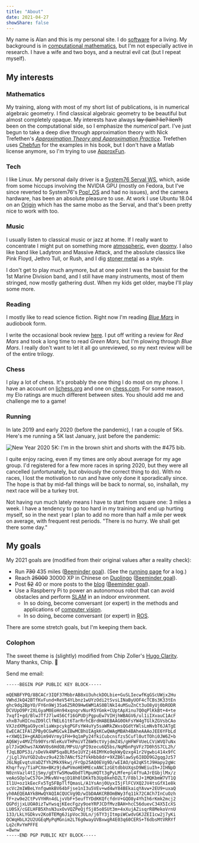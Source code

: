 ```yaml
---
title: "About"
date: 2021-04-27
showShare: false
---
```


My name is Alan and this is my personal site.
I do [software][github] for a living.
My background is in [computational mathematics][gscholar], but I'm not especially active in research.
I have a wife and two boys, and a neutral evil cat (but I repeat myself).

## My interests

### Mathematics

My training, along with most of my short list of publications, is in numerical algebraic geometry.
I find classical algebraic geometry to be beautiful but almost completely opaque.
My interests have always ~~lay (lain? lie? lien?)~~ been on the computational side, so I emphasize the *numerical* part.
I've just begun to take a deep dive through approximation theory with Nick Trefethen's [*Approximation Theory and Approximation Practice*][atap].
Trefethen uses [Chebfun][chebfun] for the examples in his book, but I don't have a Matlab license anymore, so I'm trying to use [ApproxFun][approxfun].

### Tech

I like Linux.
My personal daily driver is a [System76 Serval WS][serval], which, aside from some hiccups involving the NVIDIA GPU (mostly on Fedora, but I've since reverted to System76's [Pop!\_OS][popos] and had no issues), and the camera hardware, has been an absolute pleasure to use.
At work I use Ubuntu 18.04 on an [Origin](https://www.originpc.com/) which has the same mobo as the Serval, and that's been pretty nice to work with too.

### Music

I usually listen to classical music or jazz at home.
If I really want to concentrate I might put on something more [atmospheric](https://www.youtube.com/playlist?list=OLAK5uy_me_VUSOM-q8R9f7EIWEYtDAujpMKq8QgI), even [doomy](https://www.youtube.com/watch?v=7aDpCIDYDc8).
I also like band like Ladytron and Massive Attack, and the absolute classics like Pink Floyd, Jethro Tull, or Rush, and I dig [stoner metal](https://www.youtube.com/channel/UCknVpWR6m2Ijzkqo-aPXs_g) as a style.

I don't get to play much anymore, but at one point I was the bassist for the 1st Marine Division band, and I still have many instruments, most of them stringed, now mostly gathering dust.
When my kids get older, maybe I'll play some more.

### Reading

I mostly like to read science fiction.
Right now I'm reading [*Blue Mars*][gr-blue-mars] in audiobook form.

I write the occasional book review [here](/reviews).
I put off writing a review for *Red Mars* and took a long time to read *Green Mars*, but I'm plowing through *Blue Mars*.
I really don't want to let it all go unreviewed, so my next review will be of the entire trilogy.

### Chess

I play a lot of chess.
It's probably the one thing I do most on my phone.
I have an account on [lichess.org](https://lichess.org/@/corvusossifragus) and one on [chess.com](https://www.chess.com/member/unixbeard941).
For some reason, my Elo ratings are much different between sites.
You should add me and challenge me to a game!

### Running

In late 2019 and early 2020 (before the pandemic), I ran a couple of 5Ks.
Here's me running a 5K last January, just before the pandemic:

![New Year 2020 5K: I'm in the brown shirt and shorts with the #475 bib.](/images/ny5k.jpg)

I quite enjoy racing, even if my times are only about average for my age group.
I'd registered for a few more races in spring 2020, but they were all cancelled (unfortunately, but obviously the correct thing to do).
With no races, I lost the motivation to run and have only done it sporadically since.
The hope is that by mid-fall things will be back to normal, so, inshallah, my next race will be a turkey trot.

Not having run much lately means I have to start from square one: 3 miles a week.
I have a tendency to go too hard in my training and end up hurting myself, so in the next year I plan to add no more than half a mile per week on average, with frequent rest periods.
"There is no hurry. We shall get there some day."

## My goals

My 2021 goals are (modified from their original values after a reality check):

- Run ~~730~~ 435 miles ([Beeminder goal](https://www.beeminder.com/aliddell/auto-running)).
(See the [running page](/running) for a log.)
- Reach ~~25000~~ 30000 XP in Chinese on [Duolingo][duolingo] ([Beeminder goal](https://www.beeminder.com/aliddell/hanyu)).
- Post ~~52~~ 40 or more posts to the [blog](/posts) ([Beeminder goal](https://www.beeminder.com/aliddell/write-or-die)).
- Use a Raspberry Pi to power an autonomous robot that can avoid obstacles and perform [SLAM][slam] in an indoor environment.
    - In so doing, become conversant (or expert) in the methods and applications of [computer vision][computer-vision].
    - In so doing, become conversant (or expert) in [ROS][ros].

There are some stretch goals, but I'm keeping them back.

### Colophon

The sweet theme is (slightly) modified from Chip Zoller's [Hugo Clarity][clarity]. Many thanks, Chip. 🙏

Send me email:

```
-----BEGIN PGP PUBLIC KEY BLOCK-----

mQENBFYPQ/8BCACr3IQF37MbbrAB8xU3uhckDOLbie+GuSLIecwfKgGScUWjx2Hu
VWhdJkQ42BTfKvFund+ReV54YLbnz1wUYzOdi2tSvsLINaByUOF4cTCBs3K33tEn
ghc9dq2BpYO/FY6n9Wj35a6Z5RO9Hw6WM1AS0BlNkI4uMSuZnCt3uO8yUj0bRODR
DCVUpO9Pr2XLGyaM0EoHn94xqnqrvNurR5YGmk+CUptApXinu7Q0qPlKkBt+4+te
7xqfI+gd/BlwJTfJ7lw456Cf16GPUDjPgpuEw7VIHjhWBAGV6/ul1iIXvauC1AcF
xhxB7uHICnuZD9lClfNEL61t6TarRrhCBrdHABEBAAG0OkFsYW4gTGlkZGVsbCAo
VXJzdXMgaG9ycmliaWxpcykgPGFsYW4uYy5saWRkZWxsQGdtYWlsLmNvbT6JATgE
EwECACIFAlZPBy0CGwMGCwkIBwMCBhUIAgkKCwQWAgMBAh4BAheAAAoJEE6YFbLd
+rXWQ1IH+gKADim94Vrmy1FH+9q1mPy24fkiCubcnsfzs5Cufl0utTOhi0JW6Z+b
AQ6Wjv4MVZfb90YsrNleKuVTHPmiVTZ6W9ctVyjdmZ4S/gHFWFVUeLCViWVQ7uNx
pl7JxQKhws7AXWV0s6HdO8/MPsU/gPI9zecu6Q5bs/NqMbnPgVFz7D0h5S7CL2h/
fJqLBDPS3i/sDeVk4NP5qaBLR5e1UYZj46IMYKo9qkWyQzxg41r2Vgwbi414x9fC
/jLglJVuYGD2ubvz9u423b7ANcf52fVkHbb8dr+9XZB6lawSy6I8DD9G2gqgJz57
J6LNgEvqtuVaDZfYh2MkX9kwj/FrQp25AQ0EVg9D/wEIAO/q42qK5tJ9Hapy2gWc
Khqrfvy/TiaPCXm+BKz9jdwPVmoHEHMEcxANC1zGEtdbbUXqsD9WEiuIh+JIHNpD
N0znVazl4tIjSmy/gEYfw5MowObdTlMpuHQTt3gPyLMfe+pl4fYuAJrEGbjlMx/z
veAoSOplwC57G+JMkvNV+qjD18h0lDKkTb3Up8kehDZLT/F8blJ+1MQKbmW7VT1Q
Il1U+oz1kEecFx5Tg5FBpTlfQmasL/A1YsAnj0UyxI5jFlFCVXQ2JV4tsGfX1e8k
scVc2mIWBeLYnfgwmkBV64bFjse1nI3u5VEv+wd4wY84BEkaiqYAvw+2EU9+uxaQ
yh0AEQEAAYkBHwQYAQIACQUCVg9D/wIbDAAKCRBOmBWy3fq11k72CACh7InCuOzh
fF+zw9e2CtPvVYHRn4dLjvVbF+5eufTYDdKKQfcfdnV+GQO8y4YhIh6rKmk2mcj2
QGPdjjxLUOA0izTwYwsqjKEecFgzy9oeYRPJCDfMvzBAH+hcC56duevC34X5IcXS
LU0SX/cGELHFB5XhsN3uxOvVQZPeQjfSj85o8SUt3m+4xXujAZisqrR8MekoVrnU
133/LkLYGDkvv2Ko8TEMg6JipVoc3ULn/j6TY3jItmpiWCwdvGKJZEI1cw2j7yKi
QCWqHbLX2U2UGEqMyPqMGnim2LT6g0wayUVBxwgR4E03q60CERS+T6dbsMtVRRYf
Lq2cRvYmPFFE
=8wnw
-----END PGP PUBLIC KEY BLOCK-----

```

[approxfun]: https://juliaapproximation.github.io/ApproxFun.jl/latest/
[atap]: http://www.chebfun.org/ATAP/
[blog]: /posts
[chebfun]: http://www.chebfun.org/
[clarity]: https://github.com/chipzoller/hugo-clarity
[computer-vision]: https://en.wikipedia.org/wiki/Computer_vision
[duolingo]: https://www.duolingo.com/profile/tangenttree
[github]: https://github.com/aliddell
[gr-blue-mars]: https://www.goodreads.com/book/show/77504.Blue_Mars
[gscholar]: https://scholar.google.com/citations?hl=en&user=aOC9X6oAAAAJ
[popos]: https://pop.system76.com/
[ros]: https://www.ros.org
[serval]: https://system76.com/laptops/serval
[slam]: https://en.wikipedia.org/wiki/Simultaneous_localization_and_mapping